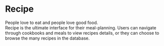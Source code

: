 # Recipe
People love to eat and people love good food.  
Recipe is the ultimate interface for their meal-planning.
Users can navigate through cookbooks and meals to view recipes details, or they can choose to browse the many recipes in the database.
